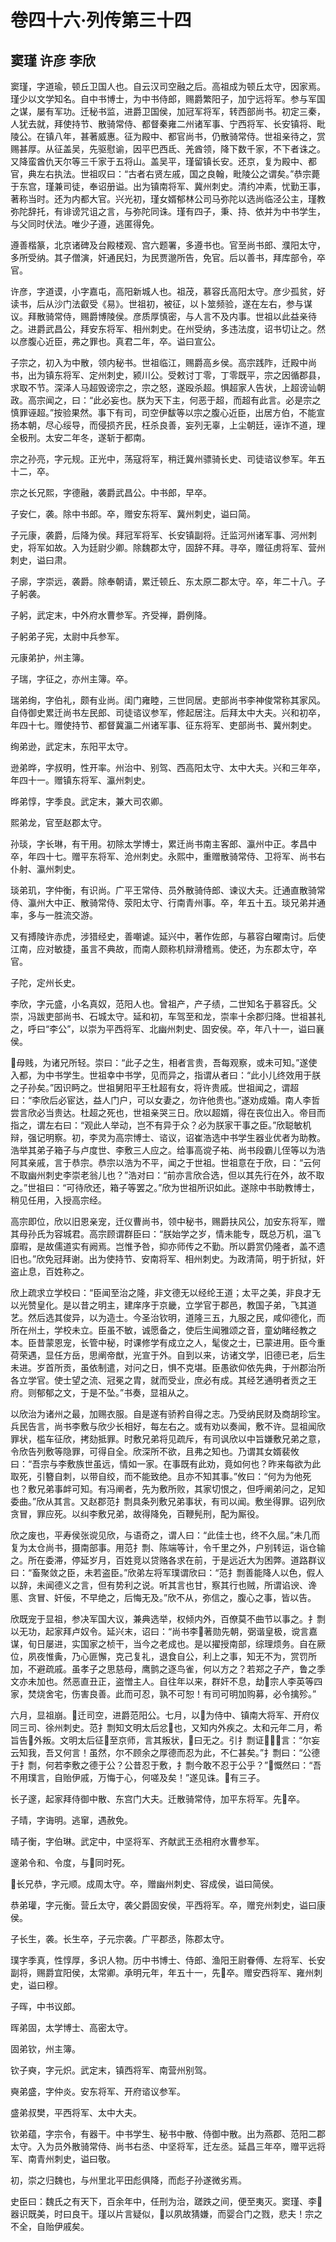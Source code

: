 # 卷四十六·列传第三十四

## 窦瑾 许彦 李欣

窦瑾，字道瑜，顿丘卫国人也。自云汉司空融之后。高祖成为顿丘太守，因家焉。瑾少以文学知名。自中书博士，为中书侍郎，赐爵繁阳子，加宁远将军。参与军国之谋，屡有军功。迁秘书监，进爵卫国侯，加冠军将军，转西部尚书。初定三秦，人犹去就，拜使持节、散骑常侍、都督秦雍二州诸军事、宁西将军、长安镇将、毗陵公。在镇八年，甚著威惠。征为殿中、都官尚书，仍散骑常侍。世祖亲待之，赏赐甚厚。从征盖吴，先驱慰谕，因平巴西氐、羌酋领，降下数千家，不下者诛之。又降蛮酋仇天尔等三千家于五将山。盖吴平，瑾留镇长安。还京，复为殿中、都官，典左右执法。世祖叹曰：“古者右贤左戚，国之良翰，毗陵公之谓矣。”恭宗薨于东宫，瑾兼司徒，奉诏册谥。出为镇南将军、冀州刺史。清约冲素，忧勤王事，著称当时。还为内都大官。兴光初，瑾女婿郁林公司马弥陀以选尚临泾公主，瑾教弥陀辞托，有诽谤咒诅之言，与弥陀同诛。瑾有四子，秉、持、依并为中书学生，与父同时伏法。唯少子遵，逃匿得免。

遵善楷篆，北京诸碑及台殿楼观、宫六题署，多遵书也。官至尚书郎、濮阳太守，多所受纳。其子僧演，奸通民妇，为民贾邈所告，免官。后以善书，拜库部令，卒官。

许彦，字道谟，小字嘉屯，高阳新城人也。祖茂，慕容氏高阳太守。彦少孤贫，好读书，后从沙门法叡受《易》。世祖初，被征，以卜筮频验，遂在左右，参与谋议。拜散骑常侍，赐爵博陵侯。彦质厚慎密，与人言不及内事。世祖以此益亲待之。进爵武昌公，拜安东将军、相州刺史。在州受纳，多违法度，诏书切让之。然以彦腹心近臣，弗之罪也。真君二年，卒。谥曰宣公。

子宗之，初入为中散，领内秘书。世祖临江，赐爵高乡侯。高宗践阼，迁殿中尚书，出为镇东将军、定州刺史，颍川公。受敕讨丁零，丁零既平，宗之因循郡县，求取不节。深泽人马超毁谤宗之，宗之怒，遂殴杀超。惧超家人告状，上超谤讪朝政。高宗闻之，曰：“此必妄也。朕为天下主，何恶于超，而超有此言。必是宗之慎罪诬超。”按验果然。事下有司，司空伊馛等以宗之腹心近臣，出居方伯，不能宣扬本朝，尽心绥导，而侵损齐民，枉杀良善，妄列无辜，上尘朝廷，诬诈不道，理全极刑。太安二年冬，遂斩于都南。

宗之孙亮，字元规。正光中，荡寇将军，稍迁冀州骠骑长史、司徒谘议参军。年五十二，卒。

宗之长兄熙，字德融，袭爵武昌公。中书郎，早卒。

子安仁，袭。除中书郎。卒，赠安东将军、冀州刺史，谥曰简。

子元康，袭爵，后降为侯。拜冠军将军、长安镇副将。迁监河州诸军事、河州刺史，将军如故。入为廷尉少卿。除魏郡太守，固辞不拜。寻卒，赠征虏将军、营州刺史，谥曰肃。

子廓，字崇远，袭爵。除奉朝请，累迁顿丘、东太原二郡太守。卒，年二十八。子子躬袭。

子躬，武定末，中外府水曹参军。齐受禅，爵例降。

子躬弟子宪，太尉中兵参军。

元康弟护，州主簿。

子瑞，字征之，亦州主簿。卒。

瑞弟绚，字伯礼，颇有业尚。闺门雍睦，三世同居。吏部尚书李神俊常称其家风。自侍御史累迁尚书左民郎、司徒谘议参军，修起居注。后拜太中大夫。兴和初卒，年四十七。赠使持节、都督冀瀛二州诸军事、征东将军、吏部尚书、冀州刺史。

绚弟逊，武定末，东阳平太守。

逊弟晔，字叔明，性开率。州治中、别驾、西高阳太守、太中大夫。兴和三年卒，年四十一。赠镇东将军、瀛州刺史。

晔弟惇，字季良。武定末，兼大司农卿。

熙弟龙，官至赵郡太守。

孙琰，字长琳，有干用。初除太学博士，累迁尚书南主客郎、瀛州中正。孝昌中卒，年四十七。赠平东将军、沧州刺史。永熙中，重赠散骑常侍、卫将军、尚书右仆射、瀛州刺史。

琰弟玑，字仲衡，有识尚。广平王常侍、员外散骑侍郎、谏议大夫。迁通直散骑常侍、瀛州大中正、散骑常侍、荥阳太守、行南青州事。卒，年五十五。琰兄弟并通率，多与一胜流交游。

又有搏陵许赤虎，涉猎经史，善嘲谑。延兴中，著作佐郎，与慕容白曜南讨。后使江南，应对敏捷，虽言不典故，而南人颇称机辩滑稽焉。使还，为东郡太守，卒官。

子陀，定州长史。

李欣，字元盛，小名真奴，范阳人也。曾祖产，产子绩，二世知名于慕容氏。父崇，冯跋吏部尚书、石城太守。延和初，车驾至和龙，崇率十余郡归降。世祖甚礼之，呼曰“李公”，以崇为平西将军、北幽州刺史、固安侯。卒，年八十一，谥曰襄侯。

母贱，为诸兄所轻。崇曰：“此子之生，相者言贵，吾每观察，或未可知。”遂使入都，为中书学生。世祖幸中书学，见而异之，指谓从者曰：“此小儿终效用于朕之子孙矣。”因识眄之。世祖舅阳平王杜超有女，将许贵戚。世祖闻之，谓超曰：“李欣后必宦达，益人门户，可以女妻之，勿许他贵也。”遂劝成婚。南人李哲尝言欣必当贵达。杜超之死也，世祖亲哭三日。欣以超婿，得在丧位出入。帝目而指之，谓左右曰：“观此人举动，岂不有异于众？必为朕家干事之臣。”欣聪敏机辩，强记明察。初，李灵为高宗博士、谘议，诏崔浩选中书学生器业优者为助教。浩举其弟子箱子与卢度世、李敷三人应之。给事高谠子祐、尚书段霸儿侄等以为浩阿其亲戚，言于恭宗。恭宗以浩为不平，闻之于世祖。世祖意在于欣，曰：“云何不取幽州刺史李崇老翁儿也？”浩对曰：“前亦言欣合选，但以其先行在外，故不取之。”世祖曰：“可待欣还，箱子等罢之。”欣为世祖所识如此。遂除中书助教博士，稍见任用，入授高宗经。

高宗即位，欣以旧恩亲宠，迁仪曹尚书，领中秘书，赐爵扶风公，加安东将军，赠其母孙氏为容城君。高宗顾谓群臣曰：“朕始学之岁，情未能专，既总万机，温飞靡暇，是故儒道实有阙焉。岂惟予咎，抑亦师传之不勤。所以爵赏仍隆者，盖不遗旧也。”欣免冠拜谢。出为使持节、安南将军、相州刺史。为政清简，明于折狱，奸盗止息，百姓称之。

欣上疏求立学校曰：“臣闻至治之隆，非文德无以经纶王道；太平之美，非良才无以光赞皇化。是以昔之明主，建庠序于京畿，立学官于郡邑，教国子弟，飞其道艺。然后选其俊异，以为造士。今圣治钦明，道隆三五，九服之民，咸仰德化，而所在州土，学校未立。臣虽不敏，诚愿备之，使后生闻雅颂之音，童幼睹经教之本。臣昔蒙恩宠，长管中秘，时课修学有成立之人，髦俊之士，已蒙进用。臣今重荷荣遇，显任方岳，思阐帝猷，光宣于外。自到以来，访诸文学，旧德已老，后生未进。岁首所贡，虽依制遣，对问之日，惧不克堪。臣愚欲仰依先典，于州郡治所各立学官。使士望之流、冠冕之胄，就而受业，庶必有成。其经艺通明者贡之王府。则郁郁之文，于是不坠。”书奏，显祖从之。

以欣治为诸州之最，加赐衣服。自是遂有骄矜自得之志。乃受纳民财及商胡珍宝。兵民告言，尚书李敷与欣少长相好，每左右之。或有劝以奏闻，敷不许。显祖闻欣罪状，槛车征欣，拷劾抵罪。时敷兄弟将见疏斥，有司讽欣以中旨嫌敷兄弟之意，令欣告列敷等隐罪，可得自全。欣深所不欲，且弗之知也。乃谓其女婿裴攸曰：“吾宗与李敷族世虽远，情如一家。在事既有此劝，竟如何也？昨来每欲为此取死，引簪自刺，以带自绞，而不能致绝。且亦不知其事。”攸曰：“何为为他死也？敷兄弟事衅可知。有冯阐者，先为敷所败，其家切恨之，但呼阐弟问之，足知委曲。”欣从其言。又赵郡范扌剽具条列敷兄弟事状，有司以闻。敷坐得罪。诏列欣贪冒，罪应死。以纠李敷兄弟，故得降免，百鞭髡刑，配为厮役。

欣之废也，平寿侯张谠见欣，与语奇之，谓人曰：“此佳士也，终不久屈。”未几而复为太仓尚书，摄南部事。用范扌剽、陈端等计，令千里之外，户别转运，诣仓输之。所在委滞，停延岁月，百姓竞以贷赂各求在前，于是远近大为困弊。道路群议曰：“畜聚敛之臣，未若盗臣。”欣弟左将军璞谓欣曰：“范扌剽善能降人以色，假人以辞，未闻德义之言，但有势利之说。听其言也甘，察其行也贼，所谓谄谀、谗慝、贪冒、奸佞，不早绝之，后悔无及。”欣不从，弥信之，腹心之事，皆以告。

欣既宠于显祖，参决军国大议，兼典选举，权倾内外，百僚莫不曲节以事之。扌剽以无功，起家拜卢奴令。延兴末，诏曰：“尚书李著勋先朝，弼谐皇极，谠言嘉谋，旬日屡进，实国家之桢干，当今之老成也。是以擢授南部，综理烦务。自在厥位，夙夜惟夤，乃心匪懈，克己复礼，退食自公，利上之事，知无不为，赏罚所加，不避疏戚。虽孝子之思慈母，鹰鹯之逐鸟雀，何以方之？若郑之子产，鲁之季文亦未加也。然恶直丑正，盗憎主人。自往年以来，群奸不息，劫宗人李英等四家，焚烧舍宅，伤害良善。此而可忍，孰不可恕！有司可明加购募，必令擒殄。”

六月，显祖崩。迁司空，进爵范阳公。七月，以为侍中、镇南大将军、开府仪同三司、徐州刺史。范扌剽知文明太后忿也，又知内外疾之。太和元年二月，希旨告外叛。文明太后征至京师，言其叛状，曰无之。引扌剽证，言：“尔妄云知我，吾又何言！虽然，尔不顾余之厚德而忍为此，不仁甚矣。”扌剽曰：“公德于扌剽，何若李敷之德于公？公昔忍于敷，扌剽今敢不忍于公乎？”慨然曰：“吾不用璞言，自贻伊戚，万悔于心，何嗟及矣！”遂见诛。有三子。

长子邃，起家拜侍御中散、东宫门大夫。迁散骑常侍，加平东将军。先卒。

子晴，字诲明。逃窜，遇赦免。

晴子衡，字伯琳。武定中，中坚将军、齐献武王丞相府水曹参军。

邃弟令和、令度，与同时死。

长兄恭，字元顺。成周太守。卒，赠幽州刺史、容成侯，谥曰简侯。

恭弟瓘，字元衡。营丘太守，袭父爵固安侯，平西将军。卒，赠兖州刺史，谥曰康侯。

子长生，袭。长生卒，子元宗袭。广平郡丞，陈郡太守。

璞字季真，性惇厚，多识人物。历中书博士、侍郎、渔阳王尉眷傅、左将军、长安副将，赐爵宜阳侯，太常卿。承明元年，年五十一，先卒。赠安西将军、雍州刺史，谥曰穆。

子晖，中书议郎。

晖弟固，太学博士、高密太守。

固弟钦，州主簿。

钦子奭，字元炽。武定末，镇西将军、南营州别驾。

奭弟盛，字仲炎。安东将军、开府谘议参军。

盛弟叔樊，平西将军、太中大夫。

钦弟蕴，字宗令，有器干。中书学生、秘书中散、侍御中散。出为燕郡、范阳二郡太守。入为员外散骑常侍、尚书右丞、中坚将军，迁左丞。延昌三年卒，赠平远将军、南青州刺史，谥曰敬。

初，崇之归魏也，与州里北平田彪俱降，而彪子孙遂微劣焉。

史臣曰：魏氏之有天下，百余年中，任刑为治，蹉跌之间，便至夷灭。窦瑾、李器识既美，时曰良干。瑾以片言疑似，以夙故猜嫌，而婴合门之戮，悲夫！宗之不全，自贻伊戚矣。
